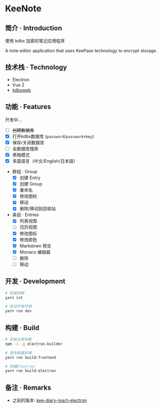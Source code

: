 # KeeNote

## 简介 · Introduction

使用 kdbx 加密的笔记应用程序

A note editor application that uses KeePass technology to encrypt storage.

## 技术栈 · Technology

- Electron
- Vue 2
- [kdbxweb](https://github.com/keeweb/kdbxweb)

## 功能 · Features

开发中...

- [ ] ~~创建数据库~~
- [x] 打开kdbx数据库 (`password`/`password+key`)
- [x] 保存/关闭数据库
- [ ] 全数据库搜索
- [x] 黑暗模式
- [x] 多国语言（中文/English/日本語）
- 群组 · Group
    - [x] 创建 Entry
    - [x] 创建 Group
    - [x] 重命名
    - [x] 修改图标
    - [x] 移动
    - [x] 删除/移动到回收站
- 条目 · Entries
    - [x] 列表视图
    - [ ] 日历视图
    - [x] 修改图标
    - [x] 修改颜色
    - [x] Markdown 预览
    - [x] Monaco 编辑器
    - [ ] 删除
    - [ ] 移动

## 开发 · Development

```sh
# 安装依赖
yarn ist

# 启动开发环境
yarn run dev
```

## 构建 · Build

```sh
# 安装全局依赖
npm -i -g electron-builder

# 首先构建前端
yarn run build:frontend

# 构建Electron
yarn run build:electron
```

## 备注 · Remarks

- 之前的版本: [kee-diary-react-electron](https://github.com/canwdev/kee-diary-react-electron)




